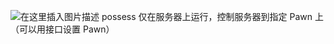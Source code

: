 ﻿![在这里插入图片描述](https://img-blog.csdnimg.cn/20190424085450814.png?x-oss-process=image/watermark,type_ZmFuZ3poZW5naGVpdGk,shadow_10,text_aHR0cHM6Ly9ibG9nLmNzZG4ubmV0L3FxXzQyNjczOTIx,size_16,color_FFFFFF,t_70)
possess 仅在服务器上运行，控制服务器到指定 Pawn 上（可以用接口设置 Pawn）
